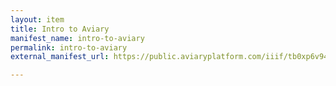 ```yaml
---
layout: item
title: Intro to Aviary
manifest_name: intro-to-aviary
permalink: intro-to-aviary
external_manifest_url: https://public.aviaryplatform.com/iiif/tb0xp6v94p/manifest

---
```

<!-- Add an essay or interpretive material below this line,
using HTML or markdown.  Do not modify this file above this line -->
